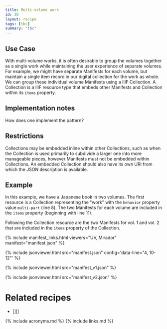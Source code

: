 ```yaml
---
title: Multi-volume work
id: 30
layout: recipe
tags: [tbc]
summary: "tbc"
---
```


## Use Case

With multi-volume works, it is often desirable to group the volumes together as a single work while maintaining the user experience of separate volumes. For example, we might have separate Manifests for each volume, but maintain a single item record in our digital collection for the work as whole. We can group these individual volume Manifests using a IIIF Collection. A Collection is a IIIF resource type that embeds other Manifests and Collection within its `items` property. 

## Implementation notes

How does one implement the pattern?

## Restrictions

Collections may be embedded inline within other Collections, such as when the Collection is used primarily to subdivide a larger one into more manageable pieces, however Manifests must not be embedded within Collections. An embedded Collection should also have its own URI from which the JSON description is available.

## Example

In this example, we have a Japanese book in two volumes. The first resource is a Collection representing the "work" with the `behavior` property value `multi-part` (line 8). The two Manifests for each volume are included in the `items` property (beginning with line 11).

Following the Collection resource are the two Manifests for vol. 1 and vol. 2 that are included in the `items` property of the Collection.

{% include manifest_links.html viewers="UV, Mirador" manifest="manifest.json" %}

{% include jsonviewer.html src="manifest.json" config='data-line="4, 10-12"' %}

{% include jsonviewer.html src="manifest_v1.json" %}

{% include jsonviewer.html src="manifest_v2.json" %}

# Related recipes

* [][]

{% include acronyms.md %}
{% include links.md %}
